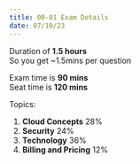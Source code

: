 ```yaml
---
title: 00-01 Exam Details
date: 07/10/23
---
```


Duration of **1.5 hours**  
So you get ~1.5mins per question

Exam time is **90 mins**  
Seat time is **120 mins**

Topics:

1. **Cloud Concepts** 28%
1. **Security** 24%
1. **Technology** 36%
1. **Billing and Pricing** 12%
